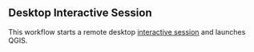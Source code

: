 ## Desktop Interactive Session
This workflow starts a remote desktop [interactive session](https://github.com/parallelworks/interactive_session/blob/main/README.md) and launches QGIS.
